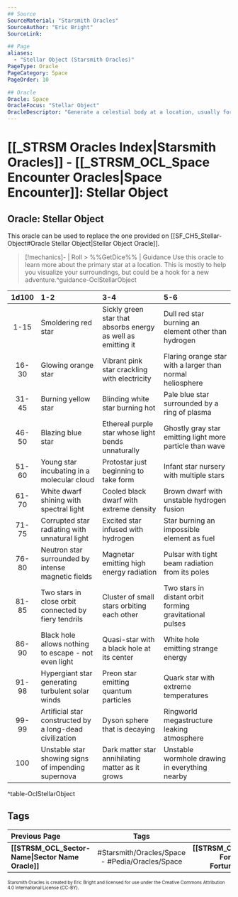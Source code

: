 ```yaml
---
## Source
SourceMaterial: "Starsmith Oracles"
SourceAuthor: "Eric Bright"
SourceLink: 

## Page
aliases:
  - "Stellar Object (Starsmith Oracles)"
PageType: Oracle
PageCategory: Space
PageOrder: 10

## Oracle
Oracle: Space
OracleFocus: "Stellar Object"
OracleDescriptor: "Generate a celestial body at a location, usually for background scenery."
---
```

# [[_STRSM Oracles Index|Starsmith Oracles]] - [[_STRSM_OCL_Space Encounter Oracles|Space Encounter]]: Stellar Object

## Oracle: Stellar Object
This oracle can be used to replace the one provided on [[SF_CH5_Stellar-Object#Oracle Stellar Object|Stellar Object Oracle]].

> [!mechanics]- | Roll > %%GetDice%% | Guidance
> Use this oracle to learn more about the primary star at a location. This is mostly to help you visualize your surroundings, but could be a hook for a new adventure.^guidance-OclStellarObject

| 1d100 | 1-2 | 3-4 | 5-6 |
| :---: | :--- | :--- | :--- |
| 1-15 | Smoldering red star | Sickly green star that absorbs energy as well as emitting it | Dull red star burning an element other than hydrogen |
| 16-30 | Glowing orange star | Vibrant pink star crackling with electricity | Flaring orange star with a larger than normal heliosphere |
| 31-45 | Burning yellow star | Blinding white star burning hot | Pale blue star surrounded by a ring of plasma |
| 46-50 | Blazing blue star | Ethereal purple star whose light bends unnaturally | Ghostly gray star emitting light more particle than wave |
| 51-60 | Young star incubating in a molecular cloud | Protostar just beginning to take form | Infant star nursery with multiple stars |
| 61-70 | White dwarf shining with spectral light | Cooled black dwarf with extreme density | Brown dwarf with unstable hydrogen fusion |
| 71-75 | Corrupted star radiating with unnatural light | Excited star infused with hydrogen | Star burning an impossible element as fuel |
| 76-80 | Neutron star surrounded by intense magnetic fields | Magnetar emitting high energy radiation | Pulsar with tight beam radiation from its poles |
| 81-85 | Two stars in close orbit connected by fiery tendrils | Cluster of small stars orbiting each other | Two stars in distant orbit forming gravitational pulses |
| 86-90 | Black hole allows nothing to escape - not even light | Quasi-star with a black hole at its center | White hole emitting strange energy |
| 91-98 | Hypergiant star generating turbulent solar winds | Preon star emitting quantum particles | Quark star with extreme temperatures |
| 99-99 | Artificial star constructed by a long-dead civilization | Dyson sphere that is decaying | Ringworld megastructure leaking atmosphere |
| 100 | Unstable star showing signs of impending supernova | Dark matter star annihilating matter as it grows | Unstable wormhole drawing in everything nearby |
^table-OclStellarObject

## Tags
| Previous Page | Tags | Next Page | 
| :--- | :---: | ---: |
| **[[STRSM_OCL_Sector-Name\|Sector Name Oracle]]** | #Starsmith/Oracles/Space - #Pedia/Oracles/Space | **[[STRSM_OCL_Space-Fortune\|Space Fortunes Oracle]]** |

<font size=-2>Starsmith Oracles is created by Eric Bright and licensed for use under the Creative Commons Attribution 4.0 International License (CC-BY).</font>